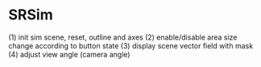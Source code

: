 # SRSim
(1) init sim scene, reset, outline and axes
(2) enable/disable area size change according to button state
(3) display scene vector field with mask
(4) adjust view angle (camera angle)
